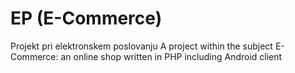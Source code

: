 # EP (E-Commerce)
Projekt pri elektronskem poslovanju
A project within the subject E-Commerce: an online shop written in PHP including Android client
